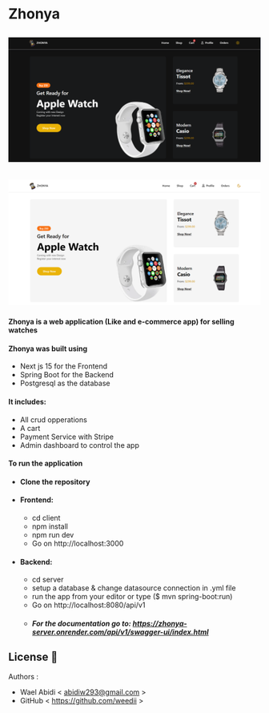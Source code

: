 # Zhonya

## <img src="https://github.com/weedii/Zhonya/blob/main/images/zhonya-black.png?raw=true" width=100% height=50% />

## <img src="https://github.com/weedii/Zhonya/blob/main/images/zhonya-white.png?raw=true" width=100% height=50% />

#### Zhonya is a web application (Like and e-commerce app) for selling watches

#### Zhonya was built using

- Next js 15 for the Frontend
- Spring Boot for the Backend
- Postgresql as the database

#### It includes:

- All crud opperations
- A cart
- Payment Service with Stripe
- Admin dashboard to control the app

#### To run the application

- #### Clone the repository
- #### Frontend:
  - cd client
  - npm install
  - npm run dev
  - Go on http://localhost:3000
- #### Backend:
  - cd server
  - setup a database & change datasource connection in .yml file
  - run the app from your editor or type ($ mvn spring-boot:run)
  - Go on http://localhost:8080/api/v1
  - ##### For the documentation go to: https://zhonya-server.onrender.com/api/v1/swagger-ui/index.html

## License :busts_in_silhouette:

Authors :

- Wael Abidi < abidiw293@gmail.com >
- GitHub < https://github.com/weedii >

